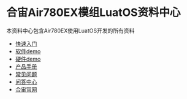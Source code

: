 # 合宙Air780EX模组LuatOS资料中心

本资料中心包含Air780EX使用LuatOS开发的所有资料

- [快速入门]((./product/)index.md)
- [软件demo](./app/index.md)
- [硬件demo](./hardware.md)
- [产品手册](./product/)
- [常见问题](./faq.md)
- [问答中心](https://chat.openluat.com/)
- [合宙官网](https://www.openluat.com/)

<script>
var tmp = window.location.pathname.split("/").filter(part => part.length > 0);
console.log(tmp)
var redirectUrl = 'product/';
if (tmp.length == 0 || (tmp.length == 2 && window.location.pathname.endsWith("/"))) {
    // 如果符合，跳转到指定URL
    window.location.href = window.location.pathname + redirectUrl;
}
// 检查当前页面是否是首页
var path = window.location.pathname
</script>
